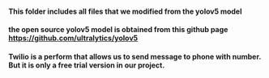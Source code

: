 
#### This folder includes all files that we modified from the yolov5 model
#### the open source yolov5 model is obtained from this github page https://github.com/ultralytics/yolov5
#### Twilio is a perform that allows us to send message to phone with number. But it is only a free trial version in our project.
